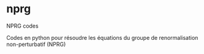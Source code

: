 # nprg
NPRG codes

Codes en python pour résoudre les équations du groupe de renormalisation non-perturbatif (NPRG)

